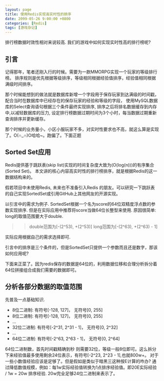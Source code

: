 ```yaml
---
layout: page
title: 使用Redis实现高实时性的排序
date: 2099-05-26 9:00:00 +0800
categories: [Redis]
tags: [游戏杂记]
---
```


排行榜数据时效性相对来说较高. 我们的游戏中如何实现实时性高的排行榜呢?

## 引言

记得那年，笔者还刚入行的时候。需要为一款MMORPG实现一个玩家的等级排行榜。
排序规则是优先根据等级排序，等级相同根据经验值排序，经验值相同根据满级时间排序。

那个时候能想到的做法就是数据库新增一个字段用于保存玩家到达满级的时间戳，配合当时在数据库中已经存在的保存玩家的经验和等级的字段，
使用MySQL数据库的Select查询语句根据三个条件最终实现排序,
排序之后将排名数据缓存到内存中,以减轻数据库的压力, 设定排行榜数据过期时间为3个小时，每当数据过期重新查询排序并更新缓存。

那个时候的业务量小，小区小服玩家不多，对实时性要求也不高，就这么算是实现了。O(∩_∩)O哈哈~。跑偏了。下面正题

## Sorted Set应用

Redis提供基于跳跃表(skip list)实现的时间复杂度大致为(O(log(n)))的有序集合(Sorted Set)。
本文讲的核心内容高实时性的排行榜排序，就是根据Redis的这一数据结构来的。

假若项目中未使用Redis, 未来也不准备引入Redis 的朋友。可以研究一下跳跃表的自己实现SortedSet或引用GitHub上其他网友的开源实现。

以引言中的需求为例子.
SortedSet根据一个名为score的64位双精度浮点数的参数实现排序. 但是在实际应用中推荐将score当做64位长整型来使用. 原因很简单: long的取值范围要大于double.

>> double范围为[-(2^53), +(2^53)] long范围为[-(2^63), +(2^63) - 1]

实际应用根据自己的需求选择即可.

引言中的排序是三个条件的，但是SortedSet只提供一个参数而且还是数字，那该如何应用呢?

下面来正菜了。因为redis保存的数据是64位的，利用数据位移和合理分析拆分着64位拼接组合成我们需要的数据即可。

## 分析各部分数据的取值范围

先普及一点基础知识.

 * 8位二进制: 有符号[-128, 127]， 无符号[0, 255]
 * 8位二进制: 有符号[-128, 127]， 无符号[0, 255]
 * ...
 * 32位二进制: 有符号[-2^31, 2^31 - 1]， 无符号[0, 2^32]
 * ...
 * 64位二进制: 有符号[-2^63, 2^63 - 1]， 无符号[0, 2^64]

64位二进制数，首先时间戳精确到秒 则需要32位，等级一般8位即可。这么拆分下来经验值最多使用剩余24位表示，有符号[-2^23, 2^23 - 1],也就800w+。
对于一些小数值经验应该是足够了。但是假如是类似于暗黑三这种按E计算的咋办?
通过降低数值规模，例如：每1w实际经验值转换为1点排序经验值。即20E实际经验 / 1w = 20w 排序经验.  20w完全足够24位二进制来表示了。

```java

```
















